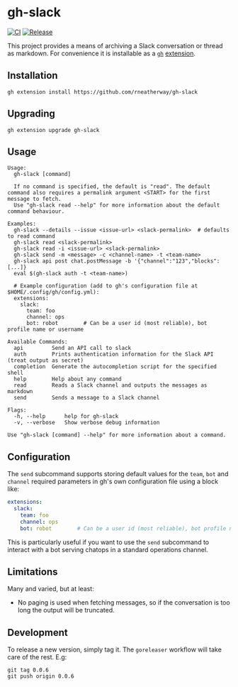 # gh-slack

[![CI](https://github.com/rneatherway/gh-slack/actions/workflows/ci.yml/badge.svg)](https://github.com/rneatherway/gh-slack/actions/workflows/ci.yml) [![Release](https://github.com/rneatherway/gh-slack/actions/workflows/release.yml/badge.svg)](https://github.com/rneatherway/gh-slack/actions/workflows/release.yml)

This project provides a means of archiving a Slack conversation or thread as markdown. For convenience it is installable as a [`gh`](https://github.com/cli/cli) [extension]([url](https://cli.github.com/manual/gh_extension)).

## Installation

    gh extension install https://github.com/rneatherway/gh-slack

## Upgrading

    gh extension upgrade gh-slack

## Usage

```
Usage:
  gh-slack [command]

  If no command is specified, the default is "read". The default command also requires a permalink argument <START> for the first message to fetch.
  Use "gh-slack read --help" for more information about the default command behaviour.

Examples:
  gh-slack --details --issue <issue-url> <slack-permalink>  # defaults to read command
  gh-slack read <slack-permalink>
  gh-slack read -i <issue-url> <slack-permalink>
  gh-slack send -m <message> -c <channel-name> -t <team-name>
  gh-slack api post chat.postMessage -b '{"channel":"123","blocks":[...]}
  eval $(gh-slack auth -t <team-name>)
  
  # Example configuration (add to gh's configuration file at $HOME/.config/gh/config.yml):
  extensions:
    slack:
      team: foo
      channel: ops
      bot: robot        # Can be a user id (most reliable), bot profile name or username

Available Commands:
  api         Send an API call to slack
  auth        Prints authentication information for the Slack API (treat output as secret)
  completion  Generate the autocompletion script for the specified shell
  help        Help about any command
  read        Reads a Slack channel and outputs the messages as markdown
  send        Sends a message to a Slack channel

Flags:
  -h, --help      help for gh-slack
  -v, --verbose   Show verbose debug information

Use "gh-slack [command] --help" for more information about a command.
```

## Configuration

The `send` subcommand supports storing default values for the `team`, `bot` and
`channel` required parameters in gh's own configuration file using a block like:

```yaml
extensions:
  slack:
    team: foo
    channel: ops
    bot: robot        # Can be a user id (most reliable), bot profile name or username
```

This is particularly useful if you want to use the `send` subcommand to interact
with a bot serving chatops in a standard operations channel.

## Limitations

Many and varied, but at least:

* No paging is used when fetching messages, so if the conversation is too long the output will be truncated.

## Development

To release a new version, simply tag it. The `goreleaser` workflow will take care of the rest. E.g:

    git tag 0.0.6
    git push origin 0.0.6
